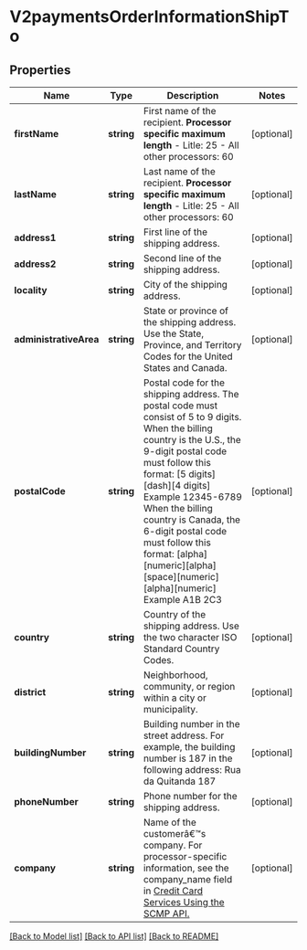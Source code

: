 # V2paymentsOrderInformationShipTo

## Properties
Name | Type | Description | Notes
------------ | ------------- | ------------- | -------------
**firstName** | **string** | First name of the recipient.  **Processor specific maximum length**  - Litle: 25 - All other processors: 60 | [optional] 
**lastName** | **string** | Last name of the recipient.  **Processor specific maximum length**  - Litle: 25 - All other processors: 60 | [optional] 
**address1** | **string** | First line of the shipping address. | [optional] 
**address2** | **string** | Second line of the shipping address. | [optional] 
**locality** | **string** | City of the shipping address. | [optional] 
**administrativeArea** | **string** | State or province of the shipping address. Use the State, Province, and Territory Codes for the United States and Canada. | [optional] 
**postalCode** | **string** | Postal code for the shipping address. The postal code must consist of 5 to 9 digits.  When the billing country is the U.S., the 9-digit postal code must follow this format: [5 digits][dash][4 digits]  Example 12345-6789  When the billing country is Canada, the 6-digit postal code must follow this format: [alpha][numeric][alpha][space][numeric][alpha][numeric]  Example A1B 2C3 | [optional] 
**country** | **string** | Country of the shipping address. Use the two character ISO Standard Country Codes. | [optional] 
**district** | **string** | Neighborhood, community, or region within a city or municipality. | [optional] 
**buildingNumber** | **string** | Building number in the street address. For example, the building number is 187 in the following address:  Rua da Quitanda 187 | [optional] 
**phoneNumber** | **string** | Phone number for the shipping address. | [optional] 
**company** | **string** | Name of the customerâ€™s company.  For processor-specific information, see the company_name field in [Credit Card Services Using the SCMP API.](http://apps.cybersource.com/library/documentation/dev_guides/CC_Svcs_SCMP_API/html) | [optional] 

[[Back to Model list]](../README.md#documentation-for-models) [[Back to API list]](../README.md#documentation-for-api-endpoints) [[Back to README]](../README.md)


